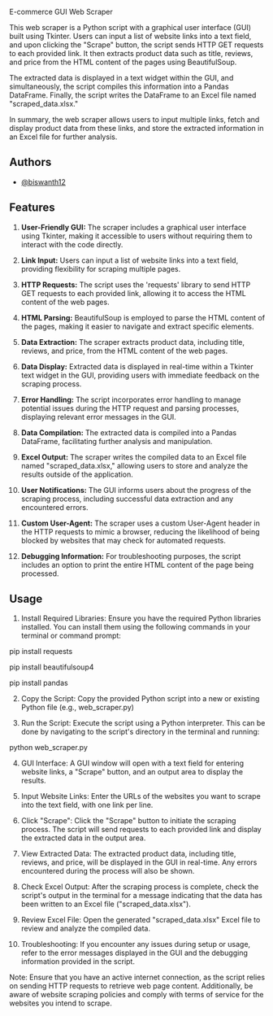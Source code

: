 
E-commerce GUI Web Scraper

This web scraper is a Python script with a graphical user interface (GUI) built using Tkinter. Users can input a list of website links into a text field, and upon clicking the "Scrape" button, the script sends HTTP GET requests to each provided link. It then extracts product data such as title, reviews, and price from the HTML content of the pages using BeautifulSoup.

The extracted data is displayed in a text widget within the GUI, and simultaneously, the script compiles this information into a Pandas DataFrame. Finally, the script writes the DataFrame to an Excel file named "scraped_data.xlsx."

In summary, the web scraper allows users to input multiple links, fetch and display product data from these links, and store the extracted information in an Excel file for further analysis.


## Authors

- [@biswanth12](https://github.com/Biswanath12)


## Features

1. **User-Friendly GUI:** The scraper includes a graphical user interface using Tkinter, making it accessible to users without requiring them to interact with the code directly.

2. **Link Input:** Users can input a list of website links into a text field, providing flexibility for scraping multiple pages.

3. **HTTP Requests:** The script uses the 'requests' library to send HTTP GET requests to each provided link, allowing it to access the HTML content of the web pages.

4. **HTML Parsing:** BeautifulSoup is employed to parse the HTML content of the pages, making it easier to navigate and extract specific elements.

5. **Data Extraction:** The scraper extracts product data, including title, reviews, and price, from the HTML content of the web pages.

6. **Data Display:** Extracted data is displayed in real-time within a Tkinter text widget in the GUI, providing users with immediate feedback on the scraping process.

7. **Error Handling:** The script incorporates error handling to manage potential issues during the HTTP request and parsing processes, displaying relevant error messages in the GUI.

8. **Data Compilation:** The extracted data is compiled into a Pandas DataFrame, facilitating further analysis and manipulation.

9. **Excel Output:** The scraper writes the compiled data to an Excel file named "scraped_data.xlsx," allowing users to store and analyze the results outside of the application.

10. **User Notifications:** The GUI informs users about the progress of the scraping process, including successful data extraction and any encountered errors.

11. **Custom User-Agent:** The scraper uses a custom User-Agent header in the HTTP requests to mimic a browser, reducing the likelihood of being blocked by websites that may check for automated requests.

12. **Debugging Information:** For troubleshooting purposes, the script includes an option to print the entire HTML content of the page being processed.

## Usage

1. Install Required Libraries:
Ensure you have the required Python libraries installed. You can install them using the following commands in your terminal or command prompt:

pip install requests

pip install beautifulsoup4

pip install pandas


2. Copy the Script:
Copy the provided Python script into a new or existing Python file (e.g., web_scraper.py)

3. Run the Script:
Execute the script using a Python interpreter. This can be done by navigating to the script's directory in the terminal and running:

python web_scraper.py

4. GUI Interface:
A GUI window will open with a text field for entering website links, a "Scrape" button, and an output area to display the results.

5. Input Website Links:
Enter the URLs of the websites you want to scrape into the text field, with one link per line.

6. Click "Scrape":
Click the "Scrape" button to initiate the scraping process. The script will send requests to each provided link and display the extracted data in the output area.

7. View Extracted Data:
The extracted product data, including title, reviews, and price, will be displayed in the GUI in real-time. Any errors encountered during the process will also be shown.

8. Check Excel Output:
After the scraping process is complete, check the script's output in the terminal for a message indicating that the data has been written to an Excel file ("scraped_data.xlsx").

9. Review Excel File:
Open the generated "scraped_data.xlsx" Excel file to review and analyze the compiled data.

10. Troubleshooting:
If you encounter any issues during setup or usage, refer to the error messages displayed in the GUI and the debugging information provided in the script.

Note: Ensure that you have an active internet connection, as the script relies on sending HTTP requests to retrieve web page content. Additionally, be aware of website scraping policies and comply with terms of service for the websites you intend to scrape.